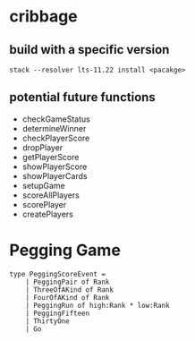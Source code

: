 # cribbage

## build with a specific version
```
stack --resolver lts-11.22 install <pacakge> 
```

## potential future functions
- checkGameStatus
- determineWinner
- checkPlayerScore
- dropPlayer
- getPlayerScore
- showPlayerScore
- showPlayerCards
- setupGame
- scoreAllPlayers
- scorePlayer
- createPlayers

# Pegging Game
```
type PeggingScoreEvent =
    | PeggingPair of Rank
    | ThreeOfAKind of Rank
    | FourOfAKind of Rank
    | PeggingRun of high:Rank * low:Rank
    | PeggingFifteen
    | ThirtyOne
    | Go
```